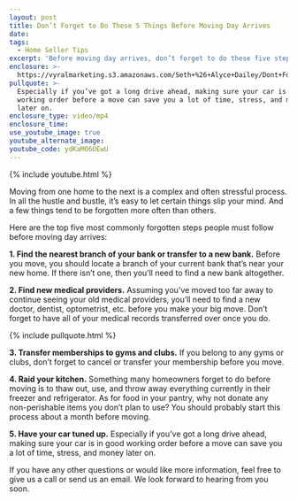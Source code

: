 ```yaml
---
layout: post
title: Don’t Forget to Do These 5 Things Before Moving Day Arrives
date:
tags:
  - Home Seller Tips
excerpt: 'Before moving day arrives, don’t forget to do these five steps.'
enclosure: >-
  https://vyralmarketing.s3.amazonaws.com/Seth+%26+Alyce+Dailey/Dont+Forget+to+Do+These+5+Things+Before+Moving+Day+Arrives+(1).mp4
pullquote: >-
  Especially if you’ve got a long drive ahead, making sure your car is in good
  working order before a move can save you a lot of time, stress, and money
  later on.
enclosure_type: video/mp4
enclosure_time:
use_youtube_image: true
youtube_alternate_image:
youtube_code: ydKaMO6UEwU
---
```


{% include youtube.html %}

Moving from one home to the next is a complex and often stressful process. In all the hustle and bustle, it’s easy to let certain things slip your mind. And a few things tend to be forgotten more often than others.

Here are the top five most commonly forgotten steps people must follow before moving day arrives:&nbsp;

**1\. Find the nearest branch of your bank or transfer to a new bank.** Before you move, you should locate a branch of your current bank that’s near your new home. If there isn’t one, then you’ll need to find a new bank altogether.&nbsp;

**2\. Find new medical providers.** Assuming you’ve moved too far away to continue seeing your old medical providers, you’ll need to find a new doctor, dentist, optometrist, etc. before you make your big move. Don’t forget to have all of your medical records transferred over once you do.&nbsp;

{% include pullquote.html %}

**3\. Transfer memberships to gyms and clubs.** If you belong to any gyms or clubs, don’t forget to cancel or transfer your membership before you move.&nbsp;

**4\. Raid your kitchen.** Something many homeowners forget to do before moving is to thaw out, use, and throw away everything currently in their freezer and refrigerator. As for food in your pantry, why not donate any non-perishable items you don’t plan to use? You should probably start this process about a month before moving.&nbsp;

**5\. Have your car tuned up.** Especially if you’ve got a long drive ahead, making sure your car is in good working order before a move can save you a lot of time, stress, and money later on.&nbsp;

If you have any other questions or would like more information, feel free to give us a call or send us an email. We look forward to hearing from you soon.